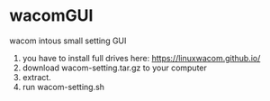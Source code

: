 # wacomGUI
wacom intous small setting GUI 
1. you have to install full drives here: https://linuxwacom.github.io/
2. download wacom-setting.tar.gz to your computer
3. extract.
4. run wacom-setting.sh
